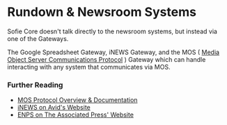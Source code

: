 # Rundown & Newsroom Systems

Sofie&nbsp;Core doesn't talk directly to the newsroom systems, but instead via one of the Gateways.

The Google Spreadsheet Gateway, iNEWS Gateway, and the MOS \( [Media Object Server Communications Protocol](http://mosprotocol.com/) \) Gateway which can handle interacting with any system that communicates via MOS.

### Further Reading

- [MOS Protocol Overview & Documentation](http://mosprotocol.com/)
- [iNEWS on Avid's Website](https://www.avid.com/products/inews/how-to-buy)
- [ENPS on The Associated Press' Website](https://www.ap.org/enps/support)

